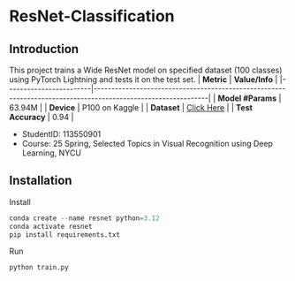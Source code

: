 # ResNet-Classification
## Introduction
This project trains a Wide ResNet model on specified dataset (100 classes) using PyTorch Lightning and tests it on the test set.
| **Metric**          | **Value/Info**                                                                                                    |
|------------------------|--------------------------------------------------------------------------------------------------------------|
| **Model \#Params**     | 63.94M                                                                                                       |
| **Device**             | P100 on Kaggle                                                                                               |
| **Dataset**            | [Click Here](https://drive.google.com/file/d/1fx4Z6xl5b6r4UFkBrn5l0oPEIagZxQ5u/view?usp=drive_link)            |
| **Test Accuracy**      | 0.94                                                                                                         |
- StudentID: 113550901
- Course: 25 Spring, Selected Topics in Visual Recognition using Deep Learning, NYCU

## Installation
Install
```python
conda create --name resnet python=3.12
conda activate resnet
pip install requirements.txt
```
Run
```python
python train.py
```
